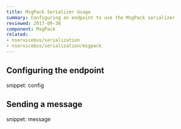 ```yaml
---
title: MsgPack Serializer Usage
summary: Configuring an endpoint to use the MsgPack serializer
reviewed: 2017-09-30
component: MsgPack
related:
- nservicebus/serialization
- nservicebus/serialization/msgpack
---
```


## Configuring the endpoint

snippet: config


## Sending a message

snippet: message